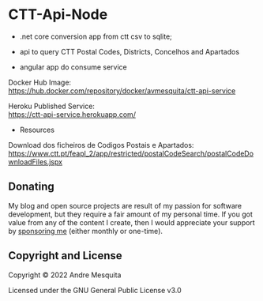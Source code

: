 # CTT-Api-Node

- .net core conversion app from ctt csv to sqlite;

- api to query CTT Postal Codes, Districts, Concelhos and Apartados

- angular app do consume service


Docker Hub Image:<br>
https://hub.docker.com/repository/docker/avmesquita/ctt-api-service

Heroku Published Service:<br>
https://ctt-api-service.herokuapp.com/




* Resources

Download dos ficheiros de Codigos Postais e Apartados:<br>
https://www.ctt.pt/feapl_2/app/restricted/postalCodeSearch/postalCodeDownloadFiles.jspx



## Donating

My blog and open source projects are result of my passion for software development, but they require a fair amount of my personal time. If you got value from any of the content I create, then I would appreciate your support by [sponsoring me](https://github.com/sponsors/avmesquita) (either monthly or one-time).

## Copyright and License

Copyright © 2022 Andre Mesquita

Licensed under the GNU General Public License v3.0
